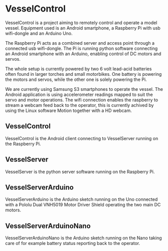 <h1>VesselControl</h1>

VesselControl is a project aiming to remotely control and operate a model vessel. Equipment used is an Android smartphone, a Raspberry Pi with usb wifi-dongle and an Arduino Uno.

The Raspberry Pi acts as a combined server and access point through a connected usb wifi-dongle. 
The Pi is running python software connecting an Android smartphone with an Arduino, enabling control of DC motors and servos.

The whole setup is currently powered by two 6 volt lead-acid batteries often found in larger torches and small motorbikes. One battery is powering the motors and servos, while the other one is solely powering the Pi.

We are currently using Samsung S3 smartphones to operate the vessel. The Android application is using accelerometer readings mapped to suit the servo and motor operations.
The wifi connection enables the raspberry to stream a webcam feed back to the operator, this is currently achived by using the Linux software Motion together with a HD webcam.

<h2>VesselControl</h2>
VesselControl is the Android client connecting to VesselServer running on the Raspberry Pi.

<h2>VesselServer</h2>
VesselServer is the python server software running on the Raspberry Pi.

<h2>VesselServerArduino</h2>
VesselServerArduino is the Arduino sketch running on the Uno connected with a Pololu Dual VNH5019 Motor Driver Shield operating the two main DC motors.

<h2>VesselServerArduinoNano</h2>
VesselServerArduinoNano is the Arduino sketch running on the Nano taking care of for example battery status reporting back to the operator.
